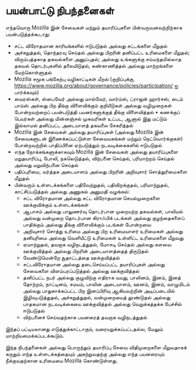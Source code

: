 # பயன்பாட்டு நிபந்தனைகள்

எந்தவொரு Mozilla இன் சேவைகள் மற்றும் தயாரிப்புகளை பின்வருவனவற்றிற்காக பயன்படுத்தக்கூடாது:

* சட்ட விரோதமான காரியங்களில் ஈடுபடுதல் அல்லது சட்டங்களை மீறுதல்
* அச்சுறுத்தல், தொந்தரவு செய்தல் அல்லது பிறரின் தனிப்பட்ட உரிமைகளை மீறுதல்; விரும்பத்தகாத தகவல்களை அனுப்புதல்; 
அல்லது உங்களுக்கு சம்மந்தமில்லாத தகவல் தொடர்புகளில் தலையிடுதல், கண்காணித்தல் அல்லது மாற்றங்களை மேற்கொள்ளுதல்
* Mozilla சமூக பங்கேற்பு வழிகாட்டிகள் மீறல் (குறிப்புக்கு, 
<https://www.mozilla.org/about/governance/policies/participation/> ஐ பார்க்கவும்)
* வைரஸ்கள், ஸ்பைவேர் அல்லது மால்வேர், வார்ம்ஸ், ட்ராஜன் ஹார்சஸ், டைம் பாம்ஸ் அல்லது பிற தீங்கு 
விளைவிக்கும் குறியீடுகள் அல்லது வழிமுறைகள் போன்றவற்றைப் பயன்படுத்தி பயனர்களுக்குத் தீங்கு விளைவித்தல்
•	கணக்குப் பெயர்கள் அல்லது மின்னஞ்சல் முகவரிகள் உட்பட, ஆனால் இது மட்டும் இல்லாமல் தனிப்பட்ட அடையாளத் தகவலை சேகரித்தல்
* Mozilla இன் சேவைகள் அல்லது தயாரிப்புகள் (அல்லது Mozilla இன் சேவைகளுடன் இணைக்கப்பட்டுள்ள 
சேவையகங்கள் மற்றும் நெட்வொர்க்குகள்) போன்றவற்றில் பாதிப்பினை ஏற்படுத்தும் நடவடிக்கைகளில் ஈடுபடுதல்
* எந்த நோக்கங்களுக்காகவும் Mozilla இன் சேவைகள் அல்லது தயாரிப்புகளை மறுதயாரிப்பு, போலி, நகலெடுத்தல், 
விற்பனை செய்தல், பரிமாற்றம் செய்தல் அல்லது மறுவிற்பனை செய்தல்
* பதிப்புரிமை, வர்த்தக அடையாளம் அல்லது பிறரின் அறிவுசார் சொத்துரிமைகளை 
மீறுதல்
* பின்வரும் உள்ளடக்கங்களை பதிவேற்றுதல், பதிவிறக்குதல், பரிமாற்றுதல், காட்சிப்படுத்தல் அல்லது அணுகல் அனுமதி வழங்கல்:
    * சட்ட விரோதமான அல்லது சட்ட விரோதமான செயல்முறைகளை ஊக்குவிக்கும் உள்ளடக்கங்கள்
    * ஆபாசம் அல்லது பாலுணர்வு தொடர்பான முறையற்ற தகவல்கள், பாலியல் அல்லது வன்முறை தொடர்பான கிராஃபிக் படங்கள் அல்லது குழந்தைகளைப் பாதிக்கும் அல்லது தீங்கு விளைவிக்கும் படங்கள் போன்றவை
    * அறிவுசார் சொத்து உரிமை அல்லது பிற உரிமையாளர் உரிமைகள் அல்லது தனியுரிமை அல்லது வெளியீட்டு உரிமைகள் உள்ளிட்ட உரிமைகளை மீறுவது
    * ஏமாற்றுதல், தவறாக வழிநடத்துதல், மோசடி செய்தல் அல்லது களவை ஊக்குவித்தல் அல்லது பிறரின் அடையாளத்தைத் திருடுதல்
    * வேண்டுமென்றே சூதாட்டத்தை ஊக்குவித்தல்
    * சட்டவிரோதமான அல்லது தடைசெய்யப்பட்ட தயாரிப்புகள் அல்லது சேவைகளை விளம்பரப்படுத்தல் அல்லது ஊக்குவித்தல்
    * தனிப்பட்ட நபர் அல்லது குழுவிற்கு எதிராக வயது, பாலினம், இனம், இனத் தோற்றம், நாட்டினம், சமயம், பாலின அடையாளம், ஊனம், இனம், வாழுமிடம் அல்லது பாதுகாக்கப்பட்ட பிற இனப்பிரிவு ஆகியவற்றின் அடிப்படையில் இழிவுபடுத்துதல், அச்சுறுத்துதல், வன்முறையைத் தூண்டுதல் அல்லது பாதகமான நடவடிக்கையை ஊக்குவித்தல் அல்லது வெறுக்கத்தக்க பேச்சில் ஈடுபடுதல்
    * விற்பனைச் செய்வதற்காக பயனரைத் தவறாக வழிநடத்துதல்

இந்தப் பட்டியலானது எடுத்துக்காட்டாகும், வரையறுக்கப்பட்டதல்ல, மேலும் மாற்றியமைக்கப்படக்கூடும்.

இந்த நிபந்தனைகள் அல்லது பொருந்தும் தயாரிப்பு சேவை விதிமுறைகளை மீறுவதாகக் கருதும் எந்த உள்ளடக்கத்தையும் அகற்றுவதற்கு அல்லது எந்த பயனரையும் நீக்குவதற்கான உரிமையை Mozilla கொண்டுள்ளது. 
